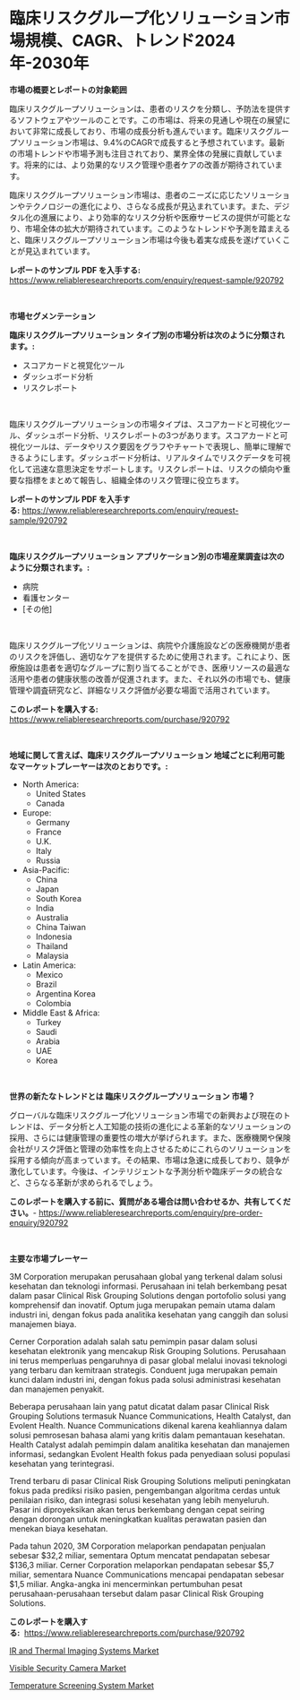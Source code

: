 <p><h1>臨床リスクグループ化ソリューション市場規模、CAGR、トレンド2024年-2030年</h1></p><p><strong>市場の概要とレポートの対象範囲</strong></p>
<p><p>臨床リスクグループソリューションは、患者のリスクを分類し、予防法を提供するソフトウェアやツールのことです。この市場は、将来の見通しや現在の展望において非常に成長しており、市場の成長分析も進んでいます。臨床リスクグループソリューション市場は、9.4%のCAGRで成長すると予想されています。最新の市場トレンドや市場予測も注目されており、業界全体の発展に貢献しています。将来的には、より効果的なリスク管理や患者ケアの改善が期待されています。</p><p>臨床リスクグループソリューション市場は、患者のニーズに応じたソリューションやテクノロジーの進化により、さらなる成長が見込まれています。また、デジタル化の進展により、より効率的なリスク分析や医療サービスの提供が可能となり、市場全体の拡大が期待されています。このようなトレンドや予測を踏まえると、臨床リスクグループソリューション市場は今後も着実な成長を遂げていくことが見込まれています。</p></p>
<p><strong>レポートのサンプル PDF を入手する:</strong> <a href="https://www.reliableresearchreports.com/enquiry/request-sample/920792">https://www.reliableresearchreports.com/enquiry/request-sample/920792</a></p>
<p>&nbsp;</p>
<p><strong>市場セグメンテーション</strong></p>
<p><strong>臨床リスクグループソリューション タイプ別の市場分析は次のように分類されます。:</strong></p>
<p><ul><li>スコアカードと視覚化ツール</li><li>ダッシュボード分析</li><li>リスクレポート</li></ul></p>
<p>&nbsp;</p>
<p><p>臨床リスクグループソリューションの市場タイプは、スコアカードと可視化ツール、ダッシュボード分析、リスクレポートの3つがあります。スコアカードと可視化ツールは、データやリスク要因をグラフやチャートで表現し、簡単に理解できるようにします。ダッシュボード分析は、リアルタイムでリスクデータを可視化して迅速な意思決定をサポートします。リスクレポートは、リスクの傾向や重要な指標をまとめて報告し、組織全体のリスク管理に役立ちます。</p></p>
<p><strong>レポートのサンプル PDF を入手する:</strong>&nbsp;<a href="https://www.reliableresearchreports.com/enquiry/request-sample/920792">https://www.reliableresearchreports.com/enquiry/request-sample/920792</a></p>
<p>&nbsp;</p>
<p><strong> 臨床リスクグループソリューション アプリケーション別の市場産業調査は次のように分類されます。:</strong></p>
<p><ul><li>病院</li><li>看護センター</li><li>[その他]</li></ul></p>
<p>&nbsp;</p>
<p><p>臨床リスクグループ化ソリューションは、病院や介護施設などの医療機関が患者のリスクを評価し、適切なケアを提供するために使用されます。これにより、医療施設は患者を適切なグループに割り当てることができ、医療リソースの最適な活用や患者の健康状態の改善が促進されます。また、それ以外の市場でも、健康管理や調査研究など、詳細なリスク評価が必要な場面で活用されています。</p></p>
<p><strong>このレポートを購入する:</strong>&nbsp; <a href="https://www.reliableresearchreports.com/purchase/920792">https://www.reliableresearchreports.com/purchase/920792</a></p>
<p>&nbsp;</p>
<p><strong>地域に関して言えば、臨床リスクグループソリューション 地域ごとに利用可能なマーケットプレーヤーは次のとおりです。:</strong></p>
<p><ul>
    <li>
        North America:
        <ul>
            <li>United States</li>
            <li>Canada</li>
        </ul>
    </li>
    <li>
        Europe:
        <ul>
            <li>Germany</li>
            <li>France</li>
            <li>U.K.</li>
            <li>Italy</li>
            <li>Russia</li>
        </ul>
    </li>
    <li>
        Asia-Pacific:
        <ul>
            <li>China</li>
            <li>Japan</li>
            <li>South Korea</li>
            <li>India</li>
            <li>Australia</li>
            <li>China Taiwan</li>
            <li>Indonesia</li>
            <li>Thailand</li>
            <li>Malaysia</li>
        </ul>
    </li>
    <li>
        Latin America:
        <ul>
            <li>Mexico</li>
            <li>Brazil</li>
            <li>Argentina Korea</li>
            <li>Colombia</li>
        </ul>
    </li>
    <li>
        Middle East & Africa:
        <ul>
            <li>Turkey</li>
            <li>Saudi</li>
            <li>Arabia</li>
            <li>UAE</li>
            <li>Korea</li>
        </ul>
    </li>
    </ul></p>
<p>&nbsp;</p>
<p><strong>世界の新たなトレンドとは 臨床リスクグループソリューション 市場？</strong></p>
<p><p>グローバルな臨床リスクグループ化ソリューション市場での新興および現在のトレンドは、データ分析と人工知能の技術の進化による革新的なソリューションの採用、さらには健康管理の重要性の増大が挙げられます。また、医療機関や保険会社がリスク評価と管理の効率性を向上させるためにこれらのソリューションを採用する傾向が高まっています。その結果、市場は急速に成長しており、競争が激化しています。今後は、インテリジェントな予測分析や臨床データの統合など、さらなる革新が求められるでしょう。</p></p>
<p><strong>このレポートを購入する前に、質問がある場合は問い合わせるか、共有してください。</strong>- <a href="https://www.reliableresearchreports.com/enquiry/pre-order-enquiry/920792">https://www.reliableresearchreports.com/enquiry/pre-order-enquiry/920792</a></p>
<p>&nbsp;</p>
<p><strong>主要な市場プレーヤー</strong></p>
<p><p>3M Corporation merupakan perusahaan global yang terkenal dalam solusi kesehatan dan teknologi informasi. Perusahaan ini telah berkembang pesat dalam pasar Clinical Risk Grouping Solutions dengan portofolio solusi yang komprehensif dan inovatif. Optum juga merupakan pemain utama dalam industri ini, dengan fokus pada analitika kesehatan yang canggih dan solusi manajemen biaya.</p><p>Cerner Corporation adalah salah satu pemimpin pasar dalam solusi kesehatan elektronik yang mencakup Risk Grouping Solutions. Perusahaan ini terus memperluas pengaruhnya di pasar global melalui inovasi teknologi yang terbaru dan kemitraan strategis. Conduent juga merupakan pemain kunci dalam industri ini, dengan fokus pada solusi administrasi kesehatan dan manajemen penyakit.</p><p>Beberapa perusahaan lain yang patut dicatat dalam pasar Clinical Risk Grouping Solutions termasuk Nuance Communications, Health Catalyst, dan Evolent Health. Nuance Communications dikenal karena keahliannya dalam solusi pemrosesan bahasa alami yang kritis dalam pemantauan kesehatan. Health Catalyst adalah pemimpin dalam analitika kesehatan dan manajemen informasi, sedangkan Evolent Health fokus pada penyediaan solusi populasi kesehatan yang terintegrasi.</p><p>Trend terbaru di pasar Clinical Risk Grouping Solutions meliputi peningkatan fokus pada prediksi risiko pasien, pengembangan algoritma cerdas untuk penilaian risiko, dan integrasi solusi kesehatan yang lebih menyeluruh. Pasar ini diproyeksikan akan terus berkembang dengan cepat seiring dengan dorongan untuk meningkatkan kualitas perawatan pasien dan menekan biaya kesehatan.</p><p>Pada tahun 2020, 3M Corporation melaporkan pendapatan penjualan sebesar $32,2 miliar, sementara Optum mencatat pendapatan sebesar $136,3 miliar. Cerner Corporation melaporkan pendapatan sebesar $5,7 miliar, sementara Nuance Communications mencapai pendapatan sebesar $1,5 miliar. Angka-angka ini mencerminkan pertumbuhan pesat perusahaan-perusahaan tersebut dalam pasar Clinical Risk Grouping Solutions.</p></p>
<p><strong>このレポートを購入する:</strong>&nbsp;&nbsp;<a href="https://www.reliableresearchreports.com/purchase/920792">https://www.reliableresearchreports.com/purchase/920792</a></p>
<p><p><a href="https://github.com/globismark/Market-Research-Report-List-2/blob/main/ir-and-thermal-imaging-systems-market.md">IR and Thermal Imaging Systems Market</a></p><p><a href="https://github.com/bobicer/Market-Research-Report-List-2/blob/main/visible-security-camera-market.md">Visible Security Camera Market</a></p><p><a href="https://github.com/prosalinda88/Market-Research-Report-List-3/blob/main/temperature-screening-system-market.md">Temperature Screening System Market</a></p></p>
